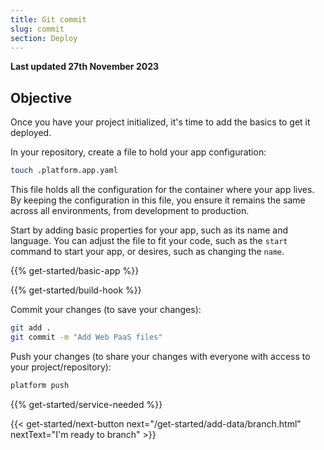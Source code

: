 ```yaml
---
title: Git commit
slug: commit
section: Deploy
---
```


**Last updated 27th November 2023**



## Objective  

Once you have your project initialized, it's time to add the basics to get it deployed.

In your repository, create a file to hold your app configuration:

```bash
touch .platform.app.yaml
```

This file holds all the configuration for the container where your app lives.
By keeping the configuration in this file,
you ensure it remains the same across all environments, from development to production.

Start by adding basic properties for your app, such as its name and language.
You can adjust the file to fit your code, such as the `start` command to start your app, or desires, such as changing the `name`.

{{% get-started/basic-app %}}

{{% get-started/build-hook %}}

Commit your changes (to save your changes):

```bash
git add .
git commit -m "Add Web PaaS files"
```

Push your changes (to share your changes with everyone with access to your project/repository):

```bash
platform push
```

{{% get-started/service-needed %}}

{{< get-started/next-button next="/get-started/add-data/branch.html" nextText="I'm ready to branch" >}}
